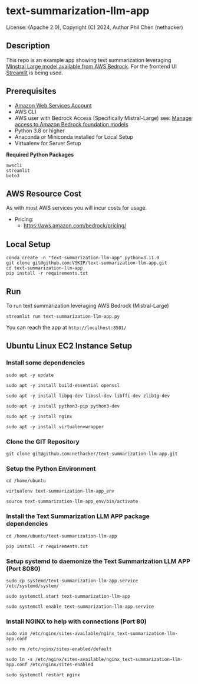 # text-summarization-llm-app
License: (Apache 2.0), Copyright (C) 2024, Author Phil Chen (nethacker)

## Description

This repo is an example app showing text summarization leveraging <a href="https://mistral.ai/" target="_blank">Minstral Large model available from </a> <a href="https://aws.amazon.com/bedrock/" target="_blank">AWS Bedrock</a>. For the frontend UI <a href="https://streamlit.io/" target="_blank">Streamlit</a> is being used.

## Prerequisites

* <a href="https://aws.amazon.com" target="_blank"> Amazon Web Services Account</a>
* AWS CLI
* AWS user with Bedrock Access (Specifically Mistral-Large) see: <a href="https://docs.aws.amazon.com/bedrock/latest/userguide/model-access.html" target="_blank">Manage access to Amazon Bedrock foundation models</a>
* Python 3.8 or higher
* Anaconda or Miniconda installed for Local Setup
* Virtualenv for Server Setup

**Required Python Packages**

```
awscli
streamlit
boto3
```

## AWS Resource Cost

As with most AWS services you will incur costs for usage. 

* Pricing:
  * https://aws.amazon.com/bedrock/pricing/

## Local Setup

```
conda create -n "text-summarization-llm-app" python=3.11.0
git clone git@github.com:VSKIP/text-summarization-llm-app.git
cd text-summarization-llm-app
pip install -r requirements.txt
```

## Run 

To run text summarization leveraging AWS Bedrock (Mistral-Large)

```
streamlit run text-summarization-llm-app.py
```

You can reach the app at `http://localhost:8501/`

## Ubuntu Linux EC2 Instance Setup

### Install some dependencies
```
sudo apt -y update

sudo apt -y install build-essential openssl

sudo apt -y install libpq-dev libssl-dev libffi-dev zlib1g-dev

sudo apt -y install python3-pip python3-dev

sudo apt -y install nginx

sudo apt -y install virtualenvwrapper
```

### Clone the GIT Repository
```
git clone git@github.com:nethacker/text-summarization-llm-app.git
```

### Setup the Python Environment
```
cd /home/ubuntu

virtualenv text-summarization-llm-app_env

source text-summarization-llm-app_env/bin/activate
```

### Install the Text Summarization LLM APP package dependencies
```
cd /home/ubuntu/text-summarization-llm-app

pip install -r requirements.txt
```

### Setup systemd to daemonize the Text Summarization LLM APP (Port 8080)
```
sudo cp systemd/text-summarization-llm-app.service /etc/systemd/system/

sudo systemctl start text-summarization-llm-app

sudo systemctl enable text-summarization-llm-app.service
```

### Install NGINX to help with connections (Port 80)
```
sudo vim /etc/nginx/sites-available/nginx_text-summarization-llm-app.conf

sudo rm /etc/nginx/sites-enabled/default

sudo ln -s /etc/nginx/sites-available/nginx_text-summarization-llm-app.conf /etc/nginx/sites-enabled

sudo systemctl restart nginx
```
